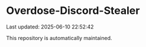 # Overdose-Discord-Stealer

Last updated: 2025-06-10 22:52:42

This repository is automatically maintained.
